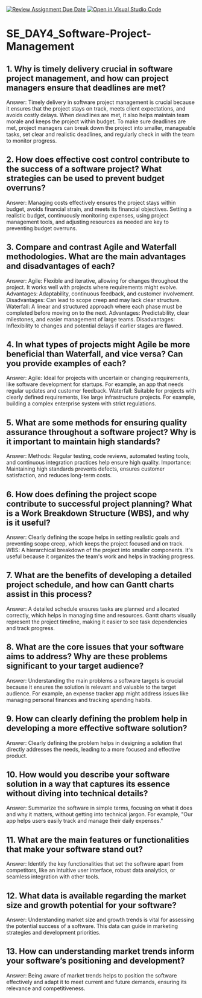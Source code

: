 [![Review Assignment Due Date](https://classroom.github.com/assets/deadline-readme-button-22041afd0340ce965d47ae6ef1cefeee28c7c493a6346c4f15d667ab976d596c.svg)](https://classroom.github.com/a/9pw6JKcu)
[![Open in Visual Studio Code](https://classroom.github.com/assets/open-in-vscode-2e0aaae1b6195c2367325f4f02e2d04e9abb55f0b24a779b69b11b9e10269abc.svg)](https://classroom.github.com/online_ide?assignment_repo_id=15663382&assignment_repo_type=AssignmentRepo)
# SE_DAY4_Software-Project-Management
## 1. Why is timely delivery crucial in software project management, and how can project managers ensure that deadlines are met?
Answer:
Timely delivery in software project management is crucial because it ensures that the project stays on track, meets client expectations, and avoids costly delays. When deadlines are met, it also helps maintain team morale and keeps the project within budget.
To make sure deadlines are met, project managers can break down the project into smaller, manageable tasks, set clear and realistic deadlines, and regularly check in with the team to monitor progress. 
## 2. How does effective cost control contribute to the success of a software project? What strategies can be used to prevent budget overruns?
Answer:
 Managing costs effectively ensures the project stays within budget, avoids financial strain, and meets its financial objectives.
 Setting a realistic budget, continuously monitoring expenses, using project management tools, and adjusting resources as needed are key to preventing budget overruns.
## 3. Compare and contrast Agile and Waterfall methodologies. What are the main advantages and disadvantages of each?
Answer:
Agile: Flexible and iterative, allowing for changes throughout the project. It works well with projects where requirements might evolve.
Advantages: Adaptability, continuous feedback, and customer involvement.
Disadvantages: Can lead to scope creep and may lack clear structure.
Waterfall: A linear and structured approach where each phase must be completed before moving on to the next.
Advantages: Predictability, clear milestones, and easier management of large teams.
Disadvantages: Inflexibility to changes and potential delays if earlier stages are flawed.

## 4. In what types of projects might Agile be more beneficial than Waterfall, and vice versa? Can you provide examples of each?
Answer:
Agile: Ideal for projects with uncertain or changing requirements, like software development for startups. For example, an app that needs regular updates and customer feedback.
Waterfall: Suitable for projects with clearly defined requirements, like large infrastructure projects. For example, building a complex enterprise system with strict regulations.
## 5. What are some methods for ensuring quality assurance throughout a software project? Why is it important to maintain high standards?
Answer:
Methods: Regular testing, code reviews, automated testing tools, and continuous integration practices help ensure high quality.
Importance: Maintaining high standards prevents defects, ensures customer satisfaction, and reduces long-term costs.
## 6. How does defining the project scope contribute to successful project planning? What is a Work Breakdown Structure (WBS), and why is it useful?
Answer:
Clearly defining the scope helps in setting realistic goals and preventing scope creep, which keeps the project focused and on track.
WBS: A hierarchical breakdown of the project into smaller components. It's useful because it organizes the team's work and helps in tracking progress.
## 7. What are the benefits of developing a detailed project schedule, and how can Gantt charts assist in this process?
Answer:
A detailed schedule ensures tasks are planned and allocated correctly, which helps in managing time and resources.
Gantt charts visually represent the project timeline, making it easier to see task dependencies and track progress.
## 8. What are the core issues that your software aims to address? Why are these problems significant to your target audience?
Answer:
Understanding the main problems a software targets is crucial because it ensures the solution is relevant and valuable to the target audience. For example, an expense tracker app might address issues like managing personal finances and tracking spending habits.
## 9. How can clearly defining the problem help in developing a more effective software solution?
Answer:
Clearly defining the problem helps in designing a solution that directly addresses the needs, leading to a more focused and effective product.

## 10. How would you describe your software solution in a way that captures its essence without diving into technical details?
Answer:
Summarize the software in simple terms, focusing on what it does and why it matters, without getting into technical jargon. For example, "Our app helps users easily track and manage their daily expenses."

## 11. What are the main features or functionalities that make your software stand out?
Answer:
Identify the key functionalities that set the software apart from competitors, like an intuitive user interface, robust data analytics, or seamless integration with other tools.
## 12. What data is available regarding the market size and growth potential for your software?
Answer:
Understanding market size and growth trends is vital for assessing the potential success of a software. This data can guide in marketing strategies and development priorities.
## 13. How can understanding market trends inform your software’s positioning and development?
Answer:
Being aware of market trends helps to position the software effectively and adapt it to meet current and future demands, ensuring its relevance and competitiveness.
